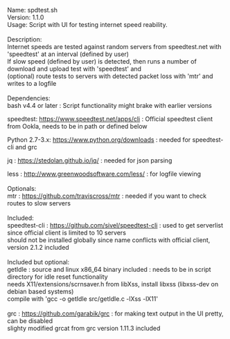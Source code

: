 Name: spdtest.sh<br>
Version: 1.1.0<br>
Usage: Script with UI for testing internet speed reability.<br>
<br>
Description:<br>
Internet speeds are tested against random servers from speedtest.net with 'speedtest' at an interval (defined by user)<br>
If slow speed (defined by user) is detected, then runs a number of download and upload test with 'speedtest' and<br>
(optional) route tests to servers with detected packet loss with 'mtr' and writes to a logfile<br>
<br>
Dependencies:  <br>
bash v4.4 or later : Script functionality might brake with earlier versions<br>

speedtest: https://www.speedtest.net/apps/cli : Official speedtest client from Ookla, needs to be in path or defined below<br>

Python 2.7-3.x: https://www.python.org/downloads : needed for speedtest-cli and grc<br>

jq : https://stedolan.github.io/jq/ : needed for json parsing<br>

less : http://www.greenwoodsoftware.com/less/ : for logfile viewing<br>
<br>
Optionals:  <br>
mtr : https://github.com/traviscross/mtr : needed if you want to check routes to slow servers<br>
<br>
Included:  <br>
speedtest-cli : https://github.com/sivel/speedtest-cli : used to get serverlist since official client is limited to 10 servers<br>
should not be installed globally since name conflicts with official client, version 2.1.2 included<br>
<br>
Included but optional:  <br>
getIdle : source and linux x86_64 binary included : needs to be in script directory for idle reset functionality<br>
needs X11/extensions/scrnsaver.h from libXss, install libxss (libxss-dev on debian based systems)<br>
compile with 'gcc -o getIdle src/getIdle.c -lXss -lX11'<br>
<br>
grc : https://github.com/garabik/grc : for making text output in the UI pretty, can be disabled<br>
slighty modified grcat from grc version 1.11.3 included<br>